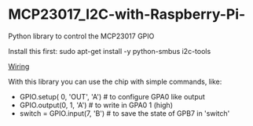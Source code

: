 # MCP23017_I2C-with-Raspberry-Pi-
Python library to control the MCP23017 GPIO

Install this first:
sudo apt-get install -y python-smbus i2c-tools

[Wiring](https://cld.pt/dl/download/04feb1aa-89dd-44ad-ab2b-31cc3bd9637e/Chip.jpg)

With this library you can use the chip with simple commands, like:
-  GPIO.setup( 0, 'OUT', 'A')     # to configure GPA0 like output
-  GPIO.output(0, 1, 'A')         # to write in GPA0 1 (high)
-  switch = GPIO.input(7, 'B')    # to save the state of GPB7 in 'switch'
